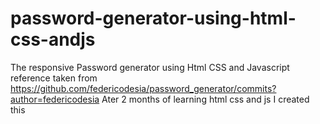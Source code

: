 # password-generator-using-html-css-andjs
The responsive Password generator using Html CSS and Javascript
reference taken from https://github.com/federicodesia/password_generator/commits?author=federicodesia
Ater 2 months of learning html css and js I created this
